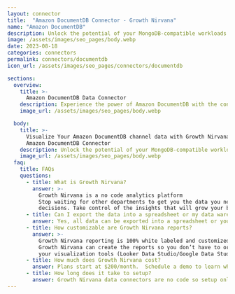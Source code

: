 ```yaml
---
layout: connector
title:  "Amazon DocumentDB Connector - Growth Nirvana"
name: "Amazon DocumentDB"
description: Unlock the potential of your MongoDB-compatible workloads with Amazon DocumentDB. Leverage the fully managed database service to optimize performance, achieve high availability, and simplify administration. Explore advanced functionalities and ensure seamless data operations with ease.
image: /assets/images/seo_pages/body.webp
date: 2023-08-18
categories: connectors
permalink: connectors/documentdb
icon_url: /assets/images/seo_pages/connectors/documentdb

sections:
  overview:
    title: >-
      Amazon DocumentDB Data Connector
    description: Experience the power of Amazon DocumentDB with the connector. Get seamless integration and easy management for your MongoDB-compatible workloads in a fully managed database service. Enjoy the scalability, durability, and security benefits of Amazon DocumentDB, and streamline your data operations.
    image_url: /assets/images/seo_pages/body.webp

  body:
    title: >-
      Visualize Your Amazon DocumentDB channel data with Growth Nirvana's
      Amazon DocumentDB Connector
    description: Unlock the potential of your MongoDB-compatible workloads with Amazon DocumentDB. Leverage the fully managed database service to optimize performance, achieve high availability, and simplify administration. Explore advanced functionalities and ensure seamless data operations with ease.
    image_url: /assets/images/seo_pages/body.webp
  faq:
    title: FAQs
    questions:
      - title: What is Growth Nirvana?
        answer: >-
          Growth Nirvana is a no code analytics platform 
          Stop waiting for other departments to get you the data you need to make critical business 
          decisions. Take control of the insights that will grow your business.
      - title: Can I export the data into a spreadsheet or my data warehouse?
        answer: Yes, all data can be exported into a spreadsheet or your data warehouse (Google BigQuery, AWS, Snowflake, Azure, etc)
      - title: How customizable are Growth Nirvana reports?
        answer: >-
          Growth Nirvana reporting is 100% white labeled and customized to your specifications.
          Growth Nirvana can create the reports so you don’t have to or you can connect
          your visualization tools (Looker Data Studio/Google Data Studio, Tableau, PowerBI, etc) to Growth Nirvana.
      - title: How much does Growth Nirvana cost?
        answer: Plans start at $200/month.  Schedule a demo to learn what plan is best for you.
      - title: How long does it take to setup?
        answer: Growth Nirvana data connectors are no code so setup only requires a few clicks.
---
```

